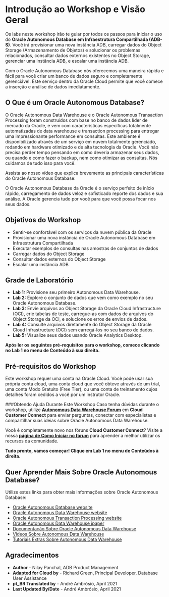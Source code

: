 # Introdução ao Workshop e Visão Geral

Os labs neste workshop irão te guiar por todos os passos para iniciar o uso do **Oracle Autonomous Database em Infraestrutura Compartilhada (ADB-S)**. Você irá provisionar uma nova instância ADB, carregar dados do Object Storage (Armazenamento de Objetos) e solucionar os problemas relacionados, consultar dados externos existentes no Object Storage, gerenciar uma instância ADB, e escalar uma instância ADB.

Com o Oracle Autonomous Database nós oferecemos uma maneira rápida e fácil para você criar um banco de dados seguro e completamente gerenciável. Este serviço dentro da Oracle Cloud permite que você comece a inserção e análise de dados imediatamente.

## O Que é um Oracle Autonomous Database?
O Oracle Autonomous Data Warehouse e o Oracle Autonomous Transaction Processing foram construídos com base no banco de dados líder de mercado da Oracle, e vem com características específicas totalmente automatizadas de data warehouse e transaction processing para entregar uma impressionante performance em consultas. Este ambiente é disponibilizado através de um serviço em nuvem totalmente gerenciado, rodando em hardware otimizado e de alta tecnologia da Oracle. Você não precisa perder tempo pensando em como deveria armazenar seus dados, ou quando e como fazer o backup, nem como otimizar as consultas. Nós cuidamos de tudo isso para você.

Assista ao nosso vídeo que explica brevemente as principais características do Oracle Autonomous Database:

[](youtube:c-DUIePFKco)

O Oracle Autonomous Database da Oracle é o serviço perfeito de início rápido, carregamento de dados veloz e sofisticado reporte dos dados e sua análise. A Oracle gerencia tudo por você para que você possa focar nos seus dados.

## Objetivos do Workshop
- Sentir-se confortável com os serviços da nuvem pública da Oracle
- Provisionar uma nova instância de Oracle Autonomous Database em Infraestrutura Compartilhada
- Executar exemplos de consultas nas amostras de conjuntos de dados
- Carregar dados do Object Storage
- Consultar dados externos do Object Storage
- Escalar uma instância ADB

## Grade de Laboratório
- **Lab 1:** Provisione seu primeiro Autonomous Data Warehouse.
- **Lab 2:** Explore o conjunto de dados que vem como exemplo no seu Oracle Autonomous Database.
- **Lab 3:** Envie arquivos ao Object Storage da Oracle Cloud Infrastructure (OCI), crie tabelas de teste, carregue-as com dados de arquivos do Object Storage da OCI, e solucione os erros de envios de dados.
- **Lab 4:** Consulte arquivos diretamente do Object Storage da Oracle Cloud Infrastructure (OCI) sem carregá-los no seu banco de dados.
- **Lab 5:** Visualize seus dados usando Oracle Analytics Desktop.

**Após ler os seguintes pré-requisitos para o workshop, comece clicando no Lab 1 no menu de Conteúdo à sua direita.**

## Pré-requisitos do Workshop
Este workshop requer uma conta na Oracle Cloud. Você pode usar sua própria conta cloud, uma conta cloud que você obteve através de um trial, uma conta Modo Gratuito (Free Tier), ou uma conta de treinamento cujos detalhes foram cedidos a você por um instrutor Oracle.

###Obtendo Ajuda Durante Este Workshop
Caso tenha dúvidas durante o workshop, utilize <a href="https://cloudcustomerconnect.oracle.com/resources/32a53f8587/summary" target="\_blank">**Autonomous Data Warehouse Forum**</a> em **Cloud Customer Connect** para enviar perguntas, conectar com especialistas e compartilhar suas ideias sobre Oracle Autonomous Data Warehouse.

Você é completamente novo nos fóruns **Cloud Customer Connect**</a>? Visite a nossa <a href="https://cloudcustomerconnect.oracle.com/pages/1f00b02b84" target="\_blank">**página de Como Iniciar no fórum**</a> para aprender a melhor utilizar os recursos da comunidade.

**Tudo pronto, vamos começar! Clique em Lab 1 no menu de Conteúdos à direita.**

## Quer Aprender Mais Sobre Oracle Autonomous Database?

Utilize estes links para obter mais informações sobre Oracle Autonomous Database:

- <a href="https://www.oracle.com/database/autonomous-database.html" target="\_blank">Oracle Autonomous Database website</a>
- <a href="https://www.oracle.com/database/adw-cloud.html" target="\_blank">Oracle Autonomous Data Warehouse website</a>
- <a href="https://www.oracle.com/database/atp-cloud.html" target="\_blank">Oracle Autonomous Transaction Processing website</a>
- <a href="http://www.oracle.com/us/products/database/autonomous-dw-cloud-ipaper-3938921.pdf" target="\_blank">Oracle Autonomous Data Warehouse ipaper</a>
- <a href="https://docs.oracle.com/en/cloud/paas/autonomous-data-warehouse-cloud/index.html" target="\_blank">Documentação Sobre Oracle Autonomous Data Warehouse</a>
- <a href="https://docs.oracle.com/en/cloud/paas/autonomous-data-warehouse-cloud/videos.html" target="\_blank">Vídeos Sobre Autonomous Data Warehouse</a>
- <a href="https://docs.oracle.com/en/cloud/paas/autonomous-data-warehouse-cloud/tutorials.html" target="\_blank">Tutoriais Extras Sobre Autonomous Data Warehouse</a>

## **Agradecimentos**

- **Author** - Nilay Panchal, ADB Product Management
- **Adapted for Cloud by** - Richard Green, Principal Developer, Database User Assistance
- **pt_BR Translated by** - André Ambrósio, April 2021
- **Last Updated By/Date** - André Ambrósio, April 2021
